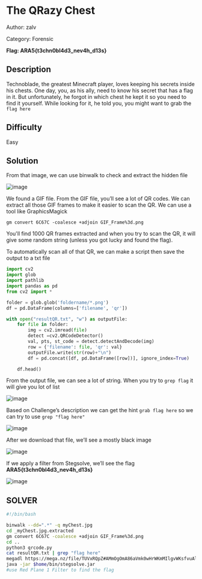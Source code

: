 # The QRazy Chest
Author: zalv

Category: Forensic

**Flag: ARA5{t3chn0bl4d3_nev4h_d13s}**

## Description
Technoblade, the greatest Minecraft player, loves keeping his secrets inside his chests. One day, you, as his ally, need to know his secret that has a flag in it. But unfortunately, he forgot in which chest he kept it so you need to find it yourself. While looking for it, he told you, you might want to grab the ```flag here ```

## Difficulty
Easy

## Solution
From that image, we can use binwalk to check and extract the hidden file

![image](https://github.com/ZalfaNafila/ARA5Forens/assets/92864261/a62bf744-63b9-4719-bf13-66d64ea76980)

We found a GIF file. From the GIF file, you’ll see a lot of QR codes. We can extract all those GIF frames to make it easier to scan the QR. We can use a tool like GraphicsMagick  

```gm convert 6C67C -coalesce +adjoin GIF_Frame%3d.png```  

You'll find 1000 QR frames extracted and when you try to scan the QR, it will give some random string (unless you got lucky and found the flag).   

To automatically scan all of that QR, we can make a script then save the output to a txt file
```python
import cv2
import glob
import pathlib
import pandas as pd
from cv2 import *

folder = glob.glob('foldername/*.png')
df = pd.DataFrame(columns=['filename', 'qr'])

with open("resultQR.txt", "w") as outputFile:
    for file in folder:
        img = cv2.imread(file)
        detect =cv2.QRCodeDetector()
        val, pts, st_code = detect.detectAndDecode(img)
        row = {'filename': file, 'qr': val}
        outputFile.write(str(row)+"\n")
        df = pd.concat([df, pd.DataFrame([row])], ignore_index=True)

    df.head()
```

From the output file, we can see a lot of string. When you try to ```grep flag``` it will give you lot of list

![image](https://github.com/ZalfaNafila/ARA5Forens/assets/92864261/1f4315e4-2ef0-4c5a-aa02-9ef21b0b7a78)

Based on Challenge’s description we can get the hint ```grab flag here``` so we can try to use ```grep "flag here"```

![image](https://github.com/ZalfaNafila/ARA5Forens/assets/92864261/a0cc6847-c019-4c0a-8537-62cbd47420e4)

After we download that file, we’ll see a mostly black image 

![image](https://github.com/ZalfaNafila/ARA5Forens/assets/92864261/ff7e7a5d-a749-45e4-ad6b-15961d84ec2c)

If we apply a filter from Stegsolve, we’ll see the flag **ARA5{t3chn0bl4d3_nev4h_d13s}**

![image](https://github.com/ZalfaNafila/ARA5Forens/assets/92864261/443baf65-11bd-4089-99b4-59b4b1b8d817)

## SOLVER
```bash
#!/bin/bash

binwalk --dd=".*" -q myChest.jpg
cd _myChest.jpg.extracted
gm convert 6C67C -coalesce +adjoin GIF_Frame%3d.png
cd ..
python3 qrcode.py
cat resultQR.txt | grep "flag here"
megadl https://mega.nz/file/TUVxRQpZ#AMmOgOmA86aVmk0wHrWKmMIlgvWKsfvuAleE7BilZBU
java -jar $home/bin/stegsolve.jar
#use Red Plane 1 Filter to find the flag
```
